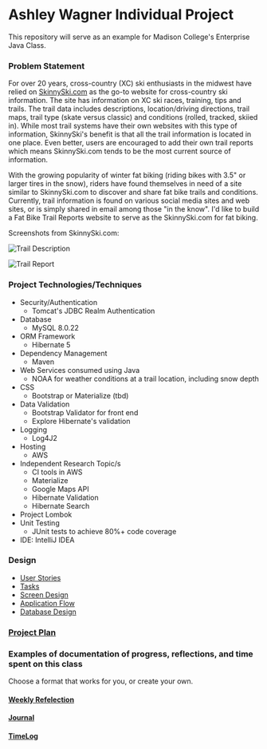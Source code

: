 # Ashley Wagner Individual Project 

This repository will serve as an example for Madison College's Enterprise Java Class.

### Problem Statement

For over 20 years, cross-country (XC) ski enthusiasts in the midwest have relied on [SkinnySki.com](https://www.skinnyski.com) as the go-to website for cross-country ski information. The site has information on XC ski races, training, tips and trails.  The trail data includes descriptions, location/driving directions, trail maps, trail type (skate versus classic) and conditions (rolled, tracked, skiied in). While most trail systems have their own websites with this type of information, SkinnySki's benefit is that all the trail information is located in one place.  Even better, users are encouraged to add their own trail reports which means SkinnySki.com tends to be the most current source of information.

With the growing popularity of winter fat biking (riding bikes with 3.5" or larger tires in the snow), riders have found themselves in need of a site similar to SkinnySki.com to discover and share fat bike trails and conditions. Currently, trail information is found on various social media sites and web sites, or is simply shared in email among those "in the know". I'd like to build a Fat Bike Trail Reports website to serve as the SkinnySki.com for fat biking.

Screenshots from SkinnySki.com:

![Trail Description](images/MirrorLakeTrailExample.png)

![Trail Report](images/MadisonAreaExample.png)


### Project Technologies/Techniques

* Security/Authentication
    * Tomcat's JDBC Realm Authentication
* Database
    * MySQL 8.0.22
* ORM Framework
    * Hibernate 5
* Dependency Management
    * Maven
* Web Services consumed using Java
    * NOAA for weather conditions at a trail location, including snow depth
* CSS
    * Bootstrap or Materialize (tbd)
* Data Validation
    * Bootstrap Validator for front end
    * Explore Hibernate's validation
* Logging
    * Log4J2
* Hosting
    * AWS
* Independent Research Topic/s
    * CI tools in AWS
    * Materialize
    * Google Maps API
    * Hibernate Validation
    * Hibernate Search
* Project Lombok
* Unit Testing
    * JUnit tests to achieve 80%+ code coverage
* IDE: IntelliJ IDEA


### Design

* [User Stories](DesignDocuments/userStories.md)
* [Tasks](DesignDocuments/tasks.md)
* [Screen Design](DesignDocuments/Screens.md)
* [Application Flow](DesignDocuments/applicationFlow.md)
* [Database Design](DesignDocuments/databaseDiagram.png)

### [Project Plan](ProjectPlan.md)

### Examples of documentation of progress, reflections, and time spent on this class
Choose a format that works for you, or create your own.

#### [Weekly Refelection](WeeklyReflection.md)
#### [Journal](Journal.md)
#### [TimeLog](TimeLog.md)
